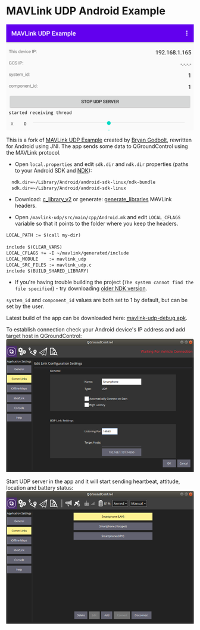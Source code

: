 MAVLink UDP Android Example
================

![screenshot](screenshots/pl.bezzalogowe.mavlink_en_002.png)

This is a fork of [MAVLink UDP Example](https://github.com/mavlink/mavlink/tree/master/examples/linux) created by [Bryan Godbolt](https://github.com/godbolt), rewritten for Android using JNI. The app sends some data to QGroundControl using the MAVLink protocol.

 - Open `local.properties` and edit `sdk.dir` and `ndk.dir` properties (paths to your Android SDK and [NDK](https://developer.android.com/ndk/downloads)):

```
  ndk.dir=~/Library/Android/android-sdk-linux/ndk-bundle
  sdk.dir=~/Library/Android/android-sdk-linux
```

 - Download: [c_library_v2](https://github.com/mavlink/c_library_v2) or generate: [generate_libraries](https://mavlink.io/en/getting_started/generate_libraries.html) MAVLink headers.

 - Open `/mavlink-udp/src/main/cpp/Android.mk` and edit `LOCAL_CFLAGS` variable so that it points to the folder where you keep the headers.

```
LOCAL_PATH := $(call my-dir)

include $(CLEAR_VARS)
LOCAL_CFLAGS += -I ~/mavlink/generated/include
LOCAL_MODULE    := mavlink_udp
LOCAL_SRC_FILES := mavlink_udp.c
include $(BUILD_SHARED_LIBRARY)
```

 - If you're having trouble building the project (`The system cannot find the file specified`) - try downloading [older NDK version](https://developer.android.com/ndk/downloads/older_releases#ndk-16b-downloads).

`system_id` and `component_id` values are both set to 1 by default, but can be set by the user.

Latest build of the app can be downloaded here: [mavlink-udp-debug.apk](https://github.com/mareksuma1985/mavlink/blob/master/examples/android/mavlink-udp/build/outputs/apk/debug/mavlink-udp-debug.apk).

To establish connection check your Android device's IP address and add target host in QGroundControl:
![screenshot](screenshots/pl.bezzalogowe.mavlink_en_003.png)

Start UDP server in the app and it will start sending heartbeat, attitude, location and battery status:
![screenshot](screenshots/pl.bezzalogowe.mavlink_en_004.png)
